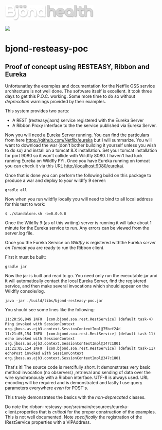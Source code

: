![alt text](https://github.com/Bjond/ribbon-resteasy-poc/blob/master/images/bjondhealthlogo-whitegrey.png "Bjönd Inc.")

[![][travis img]][travis]

# bjond-resteasy-poc

## Proof of concept using RESTEASY, Ribbon and Eureka


Unfortunatley the examples and documentation for the Netflix OSS service architecture is not well done. The software 
itself is excellent. It took three days to get this P.O.C. working. Some more time to do so without _deprecation_ warnings provided
by their examples. 

This system provides two parts:

* A REST (resteasy/jaxrs) service registered with the Eureka Server
* A Ribbon Proxy interface to the the service published via Eureka Server.


Now you will need a Eureka Server running. You can find the particulars from here <https://github.com/Netflix/eureka>
but I will summarize. You will want to download the war (don't bother building it yourself unless you wish to do so)
and install on a tomcat 8.X installation. Set your tomcat installation for port 9080 so it won't collide with Wildfly 8080.
I haven't had luck running Eureka on Wildfly FYI. Once you have Eureka running on tomcat you can check it via
this URL <http://localhost:9080/eureka/>.

Once that is done you can perform the following build on this package to produce a war and deploy to your wildlfy 9 server:

```shell
gradle all
```

Now when you run wildfly locally you will need to bind to all local address for this test to work:

```shell
$ ./standalone.sh -b=0.0.0.0
```

Once the Wildfly 9 (as of this writing) server is running it will take about 1 minute for the Eureka service to run. Any errors can be viewed from the
server.log file.

Once you the Eureka Service on _Wildfly_ is registered withthe  Eureka _server on Tomcat_ you are ready to run the Ribbon client.

First it must be built:

```shell
gradle jar
```

Now the jar is built and read to go. You need only run the executable jar and it will automatically contact the local Eureka Server,
find the registered service, and then make several invocations which should appear on the Wildfly console/log. 

```
java -jar ./build/libs/bjond-resteasy-poc.jar 
```

You should see some lines like the following:

```
11:20:56,849 INFO  [com.bjond.soa.rest.RestService] (default task-4) Ping invoked with SessionContext org.jboss.as.ejb3.context.SessionContextImpl@75bef24d
11:21:05,154 INFO  [com.bjond.soa.rest.RestService] (default task-11) echo invoked with SessionContext org.jboss.as.ejb3.context.SessionContextImpl@347c1801
11:21:05,154 INFO  [com.bjond.soa.rest.RestService] (default task-11) echoPost invoked with SessionContext org.jboss.as.ejb3.context.SessionContextImpl@347c1801

```

That's it! The source code is mercifully short. It demonstrates very basic method invocation (no observers) ,retrieval and sending of data over the wire synchronously 
with a Ribbon interface. UTF-8 is always used. URL encoding will be required and is demonstrated and lastly I use query parameters everywhere _even_ for POST's.

This truely demonstrates the basics with the _non-deprecated_ classes.

Do note the ribbon-resteasy-poc/src/main/resources/eureka-client.properties that is _critical_ for the proper construction of the examples. This is not well documented.
Note _specifically_ the registration of the IRestService properties with a VIPAddress.






[travis]:https://travis-ci.com/Bjond/bjond-axis-adapter
[travis img]:https://api.travis-ci.com/Bjond/bjond-axis-adapter.svg?token=TuAFMXxPapTRzgH8sqrm&branch=master
